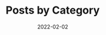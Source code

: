 ---
title: "Posts by Category"
layout: categories
permalink: /categories/
author_profile: true
category: test
tags:
  - Category
toc: true
toc_sticky: true
date: 2022-02-02
published: false
---